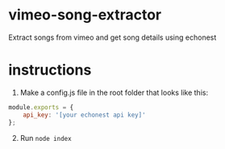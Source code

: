 vimeo-song-extractor
====================

Extract songs from vimeo and get song details using echonest


instructions
===================

1. Make a config.js file in the root folder that looks like this: 

```javascript
module.exports = {
    api_key: '[your echonest api key]'
};
```

2. Run ```node index```
